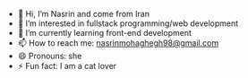 - 👋 Hi, I’m Nasrin and come from Iran
- 👀 I’m interested in fullstack programming/web development
- 🌱 I’m currently learning front-end development
- 📫 How to reach me: nasrinmohaghegh98@gmail.com 
- 😄 Pronouns: she
- ⚡ Fun fact: I am a cat lover

<!---
nasrinmgh/nasrinmgh is a ✨ special ✨ repository because its `README.md` (this file) appears on your GitHub profile.
You can click the Preview link to take a look at your changes.
--->
